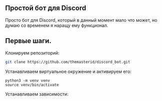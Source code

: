 ## Простой бот для Discord

Просто бот для Discord, который в данный момент мало что может, но думаю со временем я наращу ему функционал.

## Первые шаги.

Клонируем репозиторий:

```bash
git clone https://github.com/themasterid/discord_bot.git
```
Устанавливаем виртуальное окружение и активируем его:
```
python3 -m venv venv
source venv/bin/activate
```
Устанавливаем зависимости:
